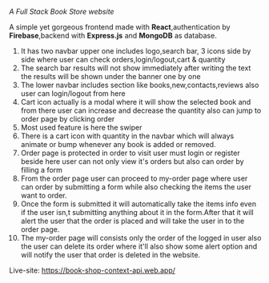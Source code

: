 _A Full Stack Book Store website_

A simple yet gorgeous frontend made with **React**,authentication by **Firebase**,backend with **Express.js** and **MongoDB** as database.

1. It has two navbar upper one includes logo,search bar, 3 icons side by side where user can check orders,login/logout,cart & quantity
2. The search bar results will not show immediately after writing the text the results will be shown under the banner one by one
3. The lower navbar includes section like books,new,contacts,reviews also user can login/logout from here
4. Cart icon actually is a modal where it will show the selected book and from there user can increase and decrease the quantity also can jump to order page by clicking order
5. Most used feature is here the swiper
6. There is a cart icon with quantity in the navbar which will always animate or bump whenever any book is added or removed.
7. Order page is protected in order to visit user must login or register beside here user can not only view it's orders but also can order by filling a form
8. From the order page user can proceed to my-order page where user can order by submitting a form while also checking the items the user want to order.
9. Once the form is submitted it will automatically take the items info even if the user isn,t submitting anything about it in the form.After that it will alert the user that the order is placed and will take the user in to the order page.
10. The my-order page will consists only the order of the logged in user also the user can delete its order where it'll also show some alert option and will notify the user that order is deleted in the website.

Live-site: https://book-shop-context-api.web.app/
